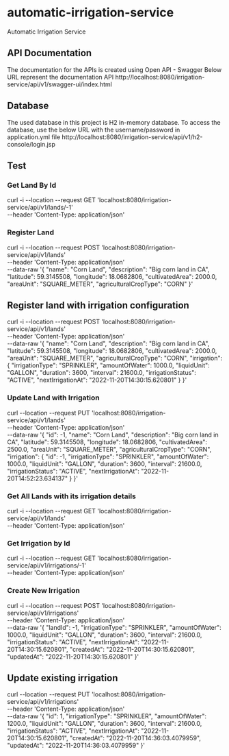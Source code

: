 # automatic-irrigation-service
 Automatic Irrigation Service

## API Documentation
The documentation for the APIs is created using Open API - Swagger
Below URL represent the documentation API
http://localhost:8080/irrigation-service/api/v1/swagger-ui/index.html

## Database
The used database in this project is H2 in-memory database.
To access the database, use the below URL with the username/password in application.yml file
http://localhost:8080/irrigation-service/api/v1/h2-console/login.jsp

## Test
### Get Land By Id
curl -i --location --request GET 'localhost:8080/irrigation-service/api/v1/lands/-1' \
--header 'Content-Type: application/json'

### Register Land
curl -i --location --request POST 'localhost:8080/irrigation-service/api/v1/lands' \
--header 'Content-Type: application/json' \
--data-raw '{
"name": "Corn Land",
"description": "Big corn land in CA",
"latitude": 59.3145508,
"longitude": 18.0682806,
"cultivatedArea": 2000.0,
"areaUnit": "SQUARE_METER",
"agriculturalCropType": "CORN"
}'

## Register land with irrigation configuration
curl -i --location --request POST 'localhost:8080/irrigation-service/api/v1/lands' \
--header 'Content-Type: application/json' \
--data-raw '{
"name": "Corn Land",
"description": "Big corn land in CA",
"latitude": 59.3145508,
"longitude": 18.0682806,
"cultivatedArea": 2000.0,
"areaUnit": "SQUARE_METER",
"agriculturalCropType": "CORN",
"irrigation": {
"irrigationType": "SPRINKLER",
"amountOfWater": 1000.0,
"liquidUnit": "GALLON",
"duration": 3600,
"interval": 21600.0,
"irrigationStatus": "ACTIVE",
"nextIrrigationAt": "2022-11-20T14:30:15.620801"
}
}'

### Update Land with Irrigation
curl --location --request PUT 'localhost:8080/irrigation-service/api/v1/lands' \
--header 'Content-Type: application/json' \
--data-raw '{
"id": -1,
"name": "Corn Land",
"description": "Big corn land in CA",
"latitude": 59.3145508,
"longitude": 18.0682806,
"cultivatedArea": 2500.0,
"areaUnit": "SQUARE_METER",
"agriculturalCropType": "CORN",
"irrigation": {
"id": -1,
"irrigationType": "SPRINKLER",
"amountOfWater": 1000.0,
"liquidUnit": "GALLON",
"duration": 3600,
"interval": 21600.0,
"irrigationStatus": "ACTIVE",
"nextIrrigationAt": "2022-11-20T14:52:23.634137"
}
}'

### Get All Lands with its irrigation details
curl -i --location --request GET 'localhost:8080/irrigation-service/api/v1/lands' \
--header 'Content-Type: application/json'

### Get Irrigation by Id
curl -i --location --request GET 'localhost:8080/irrigation-service/api/v1/irrigations/-1' \
--header 'Content-Type: application/json'

### Create New Irrigation
curl -i --location --request POST 'localhost:8080/irrigation-service/api/v1/irrigations' \
--header 'Content-Type: application/json' \
--data-raw '{
"landId": -1,
"irrigationType": "SPRINKLER",
"amountOfWater": 1000.0,
"liquidUnit": "GALLON",
"duration": 3600,
"interval": 21600.0,
"irrigationStatus": "ACTIVE",
"nextIrrigationAt": "2022-11-20T14:30:15.620801",
"createdAt": "2022-11-20T14:30:15.620801",
"updatedAt": "2022-11-20T14:30:15.620801"
}'

## Update existing irrigation
curl --location --request PUT 'localhost:8080/irrigation-service/api/v1/irrigations' \
--header 'Content-Type: application/json' \
--data-raw '{
"id": 1,
"irrigationType": "SPRINKLER",
"amountOfWater": 1200.0,
"liquidUnit": "GALLON",
"duration": 3600,
"interval": 21600.0,
"irrigationStatus": "ACTIVE",
"nextIrrigationAt": "2022-11-20T14:30:15.620801",
"createdAt": "2022-11-20T14:36:03.4079959",
"updatedAt": "2022-11-20T14:36:03.4079959"
}'